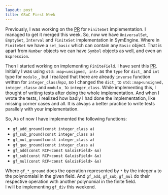```yaml
---
layout: post
title: GSoC First Week
---
```


Previously, I was working on the [PR](https://github.com/symengine/symengine/pull/942) for `FiniteSet` implementation.
I managed to get it merged this week. So, now we have `UniversalSet`, `EmptySet`, `Interval` and `FiniteSet` implementation in SymEngine.
Where in `FiniteSet` we have a `set_basic` which can contain any `Basic` object. That is apart from `Number` objects we can have `Symbol` objects as well, and even an `Expression`.<br/>

Then I started working on implementing `FiniteField`. I have sent this [PR](https://github.com/symengine/symengine/pull/955). Initially I was using `std::map<unsigned, int>` as the `type` for `dict_` and `int` type for `modulo_`, but I realized that there are already `inverse` function written for `integer_class`/`mpz`, so I changed the `dict_` to `std::map<unsigned, integer_class>` and `modulo_` to `integer_class`.
While implementing this, I thought of writing tests after doing the whole implementation. And when I wrote the tests, I realized how badly I had done the implementation, like missing corner cases and all. It is always a better practice to write tests parallely with your implementation.<br/>

So, As of now I have implemented the following functions:
- `gf_add_ground(const integer_class a)`
- `gf_sub_ground(const integer_class a)`
- `gf_mul_ground(const integer_class a)`
- `gf_quo_ground(const integer_class a)`
- `gf_add(const RCP<const GaloisField> &o)`
- `gf_sub(const RCP<const GaloisField> &o)`
- `gf_mul(const RCP<const GaloisField> &o)`

Where `gf_*_ground` does the operation represented by `*` by the integer `a` to the polynomaial in the given field.
And `gf_add`, `gf_sub`, `gf_mul` do their respective operation with another polynomial in the finite field.
<br/>
I will be implementing `gf_div` this weekend.
